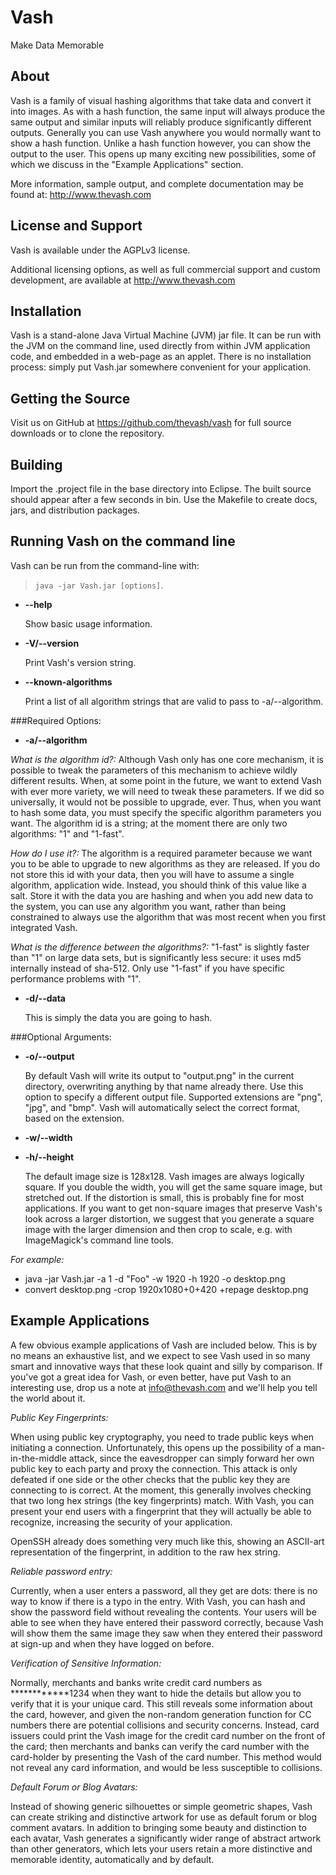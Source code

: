 Vash
====

Make Data Memorable


About
-----

Vash is a family of visual hashing algorithms that take data and convert it into images.  As with a hash function, the same input will always produce the same output and similar inputs will reliably produce significantly different outputs.  Generally you can use Vash anywhere you would normally want to show a hash function.  Unlike a hash function however, you can show the output to the user.  This opens up many exciting new possibilities, some of which we discuss in the "Example Applications" section.

More information, sample output, and complete documentation may be found at: http://www.thevash.com


License and Support
-------------------
Vash is available under the AGPLv3 license. 

Additional licensing options, as well as full commercial support and custom development, are available at http://www.thevash.com


Installation
------------

Vash is a stand-alone Java Virtual Machine (JVM) jar file.  It can be run with the JVM on the command line, used directly from within JVM application code, and embedded in a web-page as an applet.  There is no installation process: simply put Vash.jar somewhere convenient for your application.


Getting the Source
------------------

Visit us on GitHub at https://github.com/thevash/vash for full source downloads or to clone the repository.


Building
--------

Import the .project file in the base directory into Eclipse.  The built source should appear after a few seconds in bin.  Use the Makefile to create docs, jars, and distribution packages.


Running Vash on the command line
-------
Vash can be run from the command-line with:
> `java -jar Vash.jar [options]`.

* **--help**
	
	Show basic usage information.

* **-V/--version**

	Print Vash's version string.

* **--known-algorithms**

	Print a list of all algorithm strings that are valid to pass to -a/--algorithm.

###Required Options:

* **-a/--algorithm <algorithm id>**

_What is the algorithm id?:_
	Although Vash only has one core mechanism, it is possible to tweak the parameters of this mechanism to achieve wildly different results.  When, at some point in the future, we want to extend Vash with ever more variety, we will need to tweak these parameters.  If we did so universally, it would not be possible to upgrade, ever.  Thus, when you want to hash some data, you must specify the specific algorithm parameters you want.  The algorithm id is a string; at the moment there are only two algorithms: "1" and "1-fast".

_How do I use it?:_
	The algorithm is a required parameter because we want you to be able to upgrade to new algorithms as they are released.  If you do not store this id with your data, then you will have to assume a single algorithm, application wide.  Instead, you should think of this value like a salt.  Store it with the data you are hashing and when you add new data to the system, you can use any algorithm you want, rather than being constrained to always use the algorithm that was most recent when you first integrated Vash.

_What is the difference between the algorithms?:_
	"1-fast" is slightly faster than "1" on large data sets, but is significantly less secure:  it uses md5 internally instead of sha-512.  Only use "1-fast" if you have specific performance problems with "1".


* **-d/--data <string>**

	This is simply the data you are going to hash.


###Optional Arguments:

* **-o/--output <string>**

	By default Vash will write its output to "output.png" in the current directory, overwriting anything by that name already there.  Use this option to specify a different output file.  Supported extensions are "png", "jpg", and "bmp".  Vash will automatically select the correct format, based on the extension.

* **-w/--width <int>**
* **-h/--height <int>**

	The default image size is 128x128.  Vash images are always logically square.  If you double the width, you will get the same square image, but stretched out.  If the distortion is small, this is probably fine for most applications.  If you want to get non-square images that preserve Vash's look across a larger distortion, we suggest that you generate a square image with the larger dimension and then crop to scale, e.g. with ImageMagick's command line tools.
	
_For example:_

* java -jar Vash.jar -a 1 -d "Foo" -w 1920 -h 1920 -o desktop.png
* convert desktop.png -crop 1920x1080+0+420 +repage desktop.png


Example Applications
--------------------

A few obvious example applications of Vash are included below. This is by no means an exhaustive list, and we expect to see Vash used in so many smart and innovative ways that these look quaint and silly by comparison. If you've got a great idea for Vash, or even better, have put Vash to an interesting use, drop us a note at info@thevash.com and we'll help you tell the world about it.


_Public Key Fingerprints:_	

When using public key cryptography, you need to trade public keys when initiating a connection.  Unfortunately, this opens up the possibility of a man-in-the-middle attack, since the eavesdropper can simply forward her own public key to each party and proxy the connection.  This attack is only defeated if one side or the other checks that the public key they are connecting to is correct.  At the moment, this generally involves checking that two long hex strings (the key fingerprints) match.  With Vash, you can present your end users with a fingerprint that they will actually be able to recognize, increasing the security of your application.
	
OpenSSH already does something very much like this, showing an ASCII-art representation of the fingerprint, in addition to the raw hex string.


_Reliable password entry:_

Currently, when a user enters a password, all they get are dots: there is no way to know if there is a typo in the entry.  With Vash, you can hash and show the password field without revealing the contents.  Your users will be able to see when they have entered their password correctly, because Vash will show them the same image they saw when they entered their password at sign-up and when they have logged on before.

	
_Verification of Sensitive Information:_

Normally, merchants and banks write credit card numbers as ************1234 when they want to hide the details but allow you to verify that it is your unique card.  This still reveals some information about the card, however, and given the non-random generation function for CC numbers there are potential collisions and security concerns.  Instead, card issuers could print the Vash image for the credit card number on the front of the card; then merchants and banks can verify the card number with the card-holder by presenting the Vash of the card number.  This method would not reveal any card information, and would be less susceptible to collisions.


_Default Forum or Blog Avatars:_

Instead of showing generic silhouettes or simple geometric shapes, Vash can create striking and distinctive artwork for use as default forum or blog comment avatars. In addition to bringing some beauty and distinction to each avatar, Vash generates a significantly wider range of abstract artwork than other generators, which lets your users retain a more distinctive and memorable identity, automatically and by default.

